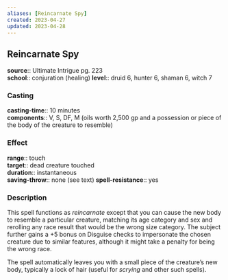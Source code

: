 ```yaml
---
aliases: [Reincarnate Spy]
created: 2023-04-27
updated: 2023-04-28
---
```


## Reincarnate Spy

**source**:: Ultimate Intrigue pg. 223  
**school**:: conjuration (healing)
**level**:: druid 6, hunter 6, shaman 6, witch 7

### Casting

**casting-time**:: 10 minutes  
**components**:: V, S, DF, M (oils worth 2,500 gp and a possession or piece of the body of the creature to resemble)

### Effect

**range**:: touch  
**target**:: dead creature touched  
**duration**:: instantaneous  
**saving-throw**:: none (see text)
**spell-resistance**:: yes

### Description

This spell functions as *reincarnate* except that you can cause the new body to resemble a particular creature, matching its age category and sex and rerolling any race result that would be the wrong size category. The subject further gains a +5 bonus on Disguise checks to impersonate the chosen creature due to similar features, although it might take a penalty for being the wrong race.  
  
The spell automatically leaves you with a small piece of the creature’s new body, typically a lock of hair (useful for *scrying* and other such spells).
